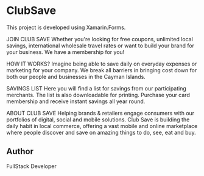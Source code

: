 ClubSave
================

This project is developed using Xamarin.Forms.

JOIN CLUB SAVE
Whether you're looking for free coupons, unlimited local savings, international wholesale travel rates or want to build your brand for your business. We have a membership for you! 

HOW IT WORKS?
Imagine being able to save daily on everyday expenses or marketing for your company.  We break all barriers in bringing cost down for both our people and businesses in the Cayman Islands.  

SAVINGS LIST
Here you will find a list for savings from our participating merchants. The list is also downloadable for printing. Purchase your card membership and receive instant savings all year round.

ABOUT CLUB SAVE
Helping brands & retailers engage consumers with our portfolios of digital, social and mobile solutions. Club Save is building the daily habit in local commerce, offering a vast mobile and online marketplace where people discover and save on amazing things to do, see, eat and buy.

Author
------

FullStack Developer
